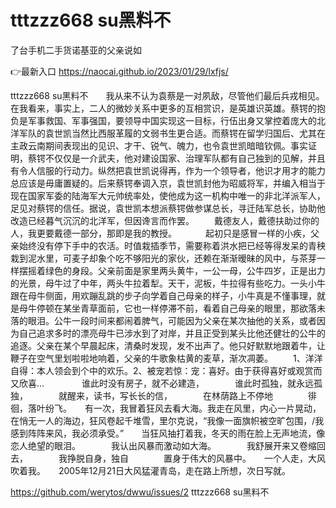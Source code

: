 # tttzzz668 su黑料不
了台手机二手货诺基亚的父亲说如

👉最新入口 https://naocai.github.io/2023/01/29/lxfjs/

tttzzz668 su黑料不　　我从来不认为袁蔡是一对夙敌，尽管他们最后兵戎相见。在我看来，事实上，二人的微妙关系中更多的互相赏识，是英雄识英雄。蔡锷的抱负是军事救国、军事强国，要领导中国实现这一目标，行伍出身又掌控着庞大的北洋军队的袁世凯当然比西服革履的文弱书生更合适。而蔡锷在留学归国后、尤其在主政云南期间表现出的见识、才干、锐气、魄力，也令袁世凯暗暗钦佩。事实证明，蔡锷不仅仅是一介武夫，他对建设国家、治理军队都有自己独到的见解，并且有令人信服的行动力。纵然把袁世凯说得再，作为一个领导者，他识才用才的能力总应该是毋庸置疑的。后来蔡锷奉调入京，袁世凯封他为昭威将军，并编入相当于现在国家军委的陆海军大元帅统率处，使他成为这一机构中唯一的非北洋派军人，足见对蔡锷的信任。据说，袁世凯本想派蔡锷做参谋总长，寻迁陆军总长，协助他改造已经暮气沉沉的北洋军，但因谗言而作罢。
　　戴德友人，戴德扶助过你的人，我更要戴德一部分，那即是我的教授。
　　　起初只是感冒一样的小疾，父亲始终没有停下手中的农活。时值栽插季节，需要称着洪水把已经等得发呆的青秧栽到泥水里，可麦子却象个吃不够阳光的家伙，还赖在渐渐暧昧的风中，与茶芽一样摆摇着绿色的身段。父亲前面是家里两头黄牛，一公一母，公牛四岁，正是出力的光景，母牛过了中年，两头牛拉着犁。天干，泥板，牛拉得有些吃力。一头小牛跟在母牛侧面，用欢蹦乱跳的步子向学着自己母亲的样子，小牛真是不懂事理，就是母牛停顿在某坐青草面前，它也一样停滞不前，看着自己母亲的眼里，那欲落未落的眼泪。公牛一段时间来都闹着脾气，可能因为父亲在某次抽他的关系，或者因为自己追求多时的漂亮母牛已涉水到了对岸，并且正受到某头比他还健壮的公牛的追逐。父亲在某个早晨起床，清桑时发现，发不出声了。他只好默默地跟着牛，让鞭子在空气里划啦啦地响着，父亲的牛歌象枯黄的麦草，渐次凋萎。
　　1、洋洋自得：本人领会到个中的欢乐。2、被宠若惊：宠：喜好。由于获得喜好或观赏而又欣喜...
　　　　谁此时没有房子，就不必建造，　　　　谁此时孤独，就永远孤独，　　　　就醒来，读书，写长长的信，　　　　在林荫路上不停地　　　　徘徊，落叶纷飞。　　有一次，我冒着狂风去看大海。我走在风里，内心一片晃动，在悄无一人的海边，狂风卷起千堆雪，里尔克说，“我像一面旗帜被空旷包围，/我感到阵阵来风，我必须承受。”　　当狂风抽打着我，冬天的雨在脸上无声地流，像恋人绝望的眼泪。　　　　我认出风暴而激动如大海。　　　　我舒展开来又卷缩回去，　　　　我挣脱自身，独自　　　　置身于伟大的风暴中。　　一个人走，大风吹着我。　　2005年12月21日大风猛灌青岛，走在路上所想，次日写就。　　

https://github.com/werytos/dwwu/issues/2
tttzzz668 su黑料不
